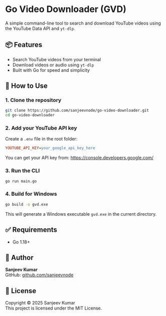 # Go Video Downloader (GVD)

A simple command-line tool to search and download YouTube videos using the YouTube Data API and `yt-dlp`.

## 📦 Features

- Search YouTube videos from your terminal
- Download videos or audio using `yt-dlp`
- Built with Go for speed and simplicity

## 🚀 How to Use

### 1. Clone the repository
```bash
git clone https://github.com/sanjeevnode/go-video-downloader.git
cd go-video-downloader
```

### 2. Add your YouTube API key
Create a `.env` file in the root folder:

```ini
YOUTUBE_API_KEY=your_google_api_key_here
```

You can get your API key from: https://console.developers.google.com/

### 3. Run the CLI

```bash
go run main.go
```

### 4. Build for Windows

```bash
go build -o gvd.exe
```

This will generate a Windows executable `gvd.exe` in the current directory.

## ✅ Requirements

* Go 1.18+

## 🧑 Author

**Sanjeev Kumar**  
GitHub: [github.com/sanjeevnode](https://github.com/sanjeevnode)

## 📝 License

Copyright © 2025 Sanjeev Kumar  
This project is licensed under the MIT License.
